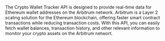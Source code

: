 The Crypto Wallet Tracker API is designed to provide real-time data for Ethereum wallet addresses on the Arbitrum network. Arbitrum is a Layer 2 scaling solution for the Ethereum blockchain, offering faster smart contract transactions while reducing transaction costs. With this API, you can easily fetch wallet balances, transaction history, and other relevant information to monitor your crypto assets on the Arbitrum networt.
